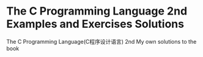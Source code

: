 # The C Programming Language 2nd Examples and Exercises Solutions
 The C Programming Language(C程序设计语言) 2nd 
 My own solutions to the book
